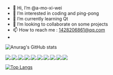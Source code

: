 - 👋 Hi, I’m @a-mo-xi-wei
- 👀 I’m interested in coding and ping-pong
- 🌱 I’m currently learning <font border:bold color:red> Qt</font>
- 💞️ I’m looking to collaborate on some projects
- 📫 How to reach me : 1428206861@qq.com
- 
  <!--them : dark, radical, merko, gruvbox, tokyonight, onedark, cobalt, synthwave, highcontrast, dracula-->
![Anurag's GitHub stats](https://github-readme-stats.vercel.app/api?username=a-mo-xi-wei&show_icons=true&theme=gruvbox&card_width=800)
<!--repo-->
<a href="https://github.com/a-mo-xi-wei/love-heart">
  <img align="center" src="https://github-readme-stats.vercel.app/api/pin/?username=a-mo-xi-wei&repo=love-heart&theme=cobalt"/>
</a>
<a href="https://github.com/a-mo-xi-wei/water-wave">
  <img align="center" src="https://github-readme-stats.vercel.app/api/pin/?username=a-mo-xi-wei&repo=water-wave&theme=tokyonight"/>
</a>
<a href="https://github.com/a-mo-xi-wei/pictureGame">
  <img align="center" src="https://github-readme-stats.vercel.app/api/pin/?username=a-mo-xi-wei&repo=pictureGame&theme=onedark"/>
</a>
<a href="https://github.com/a-mo-xi-wei/pushBox">
  <img align="center" src="https://github-readme-stats.vercel.app/api/pin/?username=a-mo-xi-wei&repo=pushBox&theme=synthwave"/>
</a>
<a href="https://github.com/a-mo-xi-wei/Snake">
  <img align="center" src="https://github-readme-stats.vercel.app/api/pin/?username=a-mo-xi-wei&repo=Snake&theme=highcontrast"/>
</a>
<a href="https://github.com/a-mo-xi-wei/Calculator">
  <img align="center" src="https://github-readme-stats.vercel.app/api/pin/?username=a-mo-xi-wei&repo=Calculator&theme=dracula"/>
</a>
<a href="https://github.com/a-mo-xi-wei/Cool_Login_Interface">
  <img align="center" src="https://github-readme-stats.vercel.app/api/pin/?username=a-mo-xi-wei&repo=Cool_Login_Interface&theme=merko"/>
</a>
<a href="https://github.com/a-mo-xi-wei/Wallpape">
  <img align="center" src="https://github-readme-stats.vercel.app/api/pin/?username=a-mo-xi-wei&repo=Wallpape&theme=dark"/>
</a>
<a href="https://github.com/a-mo-xi-wei/userPrivilegeManagerSystem">
  <img align="center" src="https://github-readme-stats.vercel.app/api/pin/?username=a-mo-xi-wei&repo=userPrivilegeManagerSystem&theme=radical"/>
</a>
<a href="https://github.com/a-mo-xi-wei/Coinflip">
  <img align="center" src="https://github-readme-stats.vercel.app/api/pin/?username=a-mo-xi-wei&repo=Coinflip&theme=merko"/>
</a>

<!--language-->
[![Top Langs](https://github-readme-stats.vercel.app/api/top-langs/?username=a-mo-xi-wei&layout=compact&theme=synthwave&card_width=800)](https://github.com/anuraghazra/github-readme-stats)
